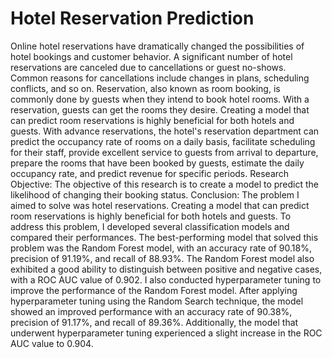# Hotel Reservation Prediction

Online hotel reservations have dramatically changed the possibilities of hotel bookings and customer behavior. A significant number of hotel reservations are canceled due to cancellations or guest no-shows. Common reasons for cancellations include changes in plans, scheduling conflicts, and so on.
Reservation, also known as room booking, is commonly done by guests when they intend to book hotel rooms. With a reservation, guests can get the rooms they desire. Creating a model that can predict room reservations is highly beneficial for both hotels and guests. With advance reservations, the hotel's reservation department can predict the occupancy rate of rooms on a daily basis, facilitate scheduling for their staff, provide excellent service to guests from arrival to departure, prepare the rooms that have been booked by guests, estimate the daily occupancy rate, and predict revenue for specific periods.
Research Objective:
The objective of this research is to create a model to predict the likelihood of changing their booking status.
Conclusion:
The problem I aimed to solve was hotel reservations. Creating a model that can predict room reservations is highly beneficial for both hotels and guests. To address this problem, I developed several classification models and compared their performances.
The best-performing model that solved this problem was the Random Forest model, with an accuracy rate of 90.18%, precision of 91.19%, and recall of 88.93%. The Random Forest model also exhibited a good ability to distinguish between positive and negative cases, with a ROC AUC value of 0.902.
I also conducted hyperparameter tuning to improve the performance of the Random Forest model. After applying hyperparameter tuning using the Random Search technique, the model showed an improved performance with an accuracy rate of 90.38%, precision of 91.17%, and recall of 89.36%. Additionally, the model that underwent hyperparameter tuning experienced a slight increase in the ROC AUC value to 0.904.

